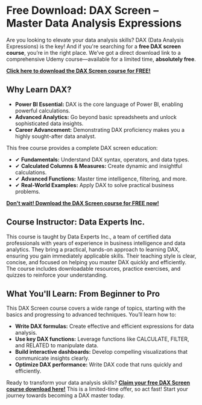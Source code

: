 # Free Download: DAX Screen – Master Data Analysis Expressions

Are you looking to elevate your data analysis skills? DAX (Data Analysis Expressions) is the key! And if you're searching for a **free DAX screen course**, you’re in the right place. We’ve got a direct download link to a comprehensive Udemy course—available for a limited time, **absolutely free**.

[**Click here to download the DAX Screen course for FREE!**](https://udemywork.com/dax-screen)

## Why Learn DAX?

*   **Power BI Essential:** DAX is the core language of Power BI, enabling powerful calculations.
*   **Advanced Analytics:** Go beyond basic spreadsheets and unlock sophisticated data insights.
*   **Career Advancement:** Demonstrating DAX proficiency makes you a highly sought-after data analyst.

This free course provides a complete DAX screen education:

*   ✔ **Fundamentals:** Understand DAX syntax, operators, and data types.
*   ✔ **Calculated Columns & Measures:** Create dynamic and insightful calculations.
*   ✔ **Advanced Functions:** Master time intelligence, filtering, and more.
*   ✔ **Real-World Examples:** Apply DAX to solve practical business problems.

[**Don't wait! Download the DAX Screen course for FREE now!**](https://udemywork.com/dax-screen)

## Course Instructor: Data Experts Inc.

This course is taught by Data Experts Inc., a team of certified data professionals with years of experience in business intelligence and data analytics. They bring a practical, hands-on approach to learning DAX, ensuring you gain immediately applicable skills. Their teaching style is clear, concise, and focused on helping you master DAX quickly and efficiently. The course includes downloadable resources, practice exercises, and quizzes to reinforce your understanding.

## What You'll Learn: From Beginner to Pro

This DAX Screen course covers a wide range of topics, starting with the basics and progressing to advanced techniques. You’ll learn how to:

*   **Write DAX formulas:** Create effective and efficient expressions for data analysis.
*   **Use key DAX functions:** Leverage functions like CALCULATE, FILTER, and RELATED to manipulate data.
*   **Build interactive dashboards:** Develop compelling visualizations that communicate insights clearly.
*   **Optimize DAX performance:** Write DAX code that runs quickly and efficiently.

Ready to transform your data analysis skills? **[Claim your free DAX Screen course download here!](https://udemywork.com/dax-screen)** This is a limited-time offer, so act fast! Start your journey towards becoming a DAX master today.
